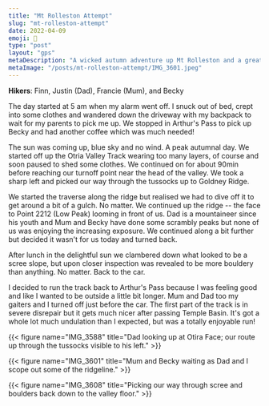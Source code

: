 ```yaml
---
title: "Mt Rolleston Attempt"
slug: "mt-rolleston-attempt"
date: 2022-04-09
emoji: 🥾
type: "post"
layout: "gps"
metaDescription: "A wicked autumn adventure up Mt Rolleston and a great trail run to Arthur's Pass."
metaImage: "/posts/mt-rolleston-attempt/IMG_3601.jpeg"
---
```


__Hikers__: Finn, Justin (Dad), Francie (Mum), and Becky

The day started at 5 am when my alarm went off. I snuck out of bed, crept into some clothes and wandered down the driveway with my backpack to wait for my parents to pick me up. We stopped in Arthur's Pass to pick up Becky and had another coffee which was much needed!

The sun was coming up, blue sky and no wind. A peak autumnal day. We started off up the Otria Valley Track wearing too many layers, of course and soon paused to shed some clothes. We continued on for about 90min before reaching our turnoff point near the head of the valley. We took a sharp left and picked our way through the tussocks up to Goldney Ridge.

We started the traverse along the ridge but realised we had to dive off it to get around a bit of a gulch. No matter. We continued up the ridge -- the face to Point 2212 (Low Peak) looming in front of us. Dad is a mountaineer since his youth and Mum and Becky have done some scrambly peaks but none of us was enjoying the increasing exposure. We continued along a bit further but decided it wasn't for us today and turned back.

After lunch in the delightful sun we clambered down what looked to be a scree slope, but upon closer inspection was revealed to be more bouldery than anything. No matter. Back to the car.

I decided to run the track back to Arthur's Pass because I was feeling good and like I wanted to be outside a little bit longer. Mum and Dad too my gaiters and I turned off just before the car. The first part of the track is in severe disrepair but it gets much nicer after passing Temple Basin. It's got a whole lot much undulation than I expected, but was a totally enjoyable run!

{{< figure name="IMG_3588" title="Dad looking up at Otira Face; our route up through the tussocks visible to his left." >}}

{{< figure name="IMG_3601" title="Mum and Becky waiting as Dad and I scope out some of the ridgeline." >}}

{{< figure name="IMG_3608" title="Picking our way through scree and boulders back down to the valley floor." >}}

